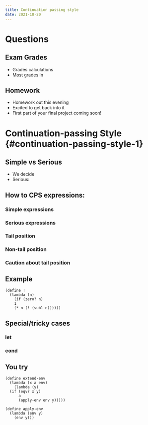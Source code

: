 ```yaml
---
title: Continuation passing style
date: 2021-10-20
---
```


# Questions

## Exam Grades

-   Grades calculations
-   Most grades in

## Homework

-   Homework out this evening
-   Excited to get back into it
-   First part of your final project coming soon!

# Continuation-passing Style {#continuation-passing-style-1}

## Simple vs Serious

-   We decide
-   Serious:

## How to CPS expressions:

### Simple expressions

### Serious expressions

### Tail position

### Non-tail position

### Caution about tail position

## Example

```racket
(define !
  (lambda (n)
    (if (zero? n)
    1
    (* n (! (sub1 n))))))
```

## Special/tricky cases

### let

### cond

## You try

```racket
(define extend-env
  (lambda (x a env)
    (lambda (y)
  (if (eqv? x y)
      a
      (apply-env env y)))))

(define apply-env
  (lambda (env y)
    (env y)))
```
